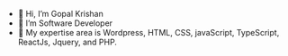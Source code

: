 - 👋 Hi, I’m Gopal Krishan
- 👀 I’m Software Developer
- 🌱 My expertise area is Wordpress, HTML, CSS, javaScript, TypeScript, ReactJs, Jquery, and PHP.

<!---
gopalkrishan7570/gopalkrishan7570 is a ✨ special ✨ repository because its `README.md` (this file) appears on your GitHub profile.
You can click the Preview link to take a look at your changes.
--->

